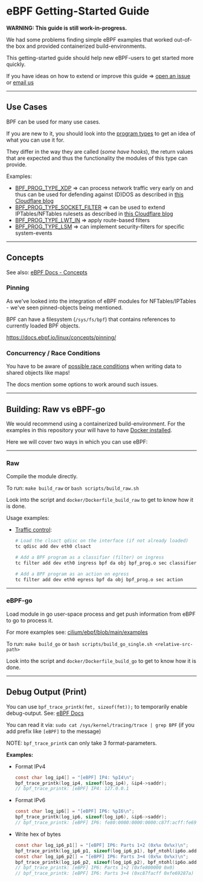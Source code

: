 # eBPF Getting-Started Guide

**WARNING: This guide is still work-in-progress.**

We had some problems finding simple eBPF examples that worked out-of-the box and provided containerized build-environments.

This getting-started guide should help new eBPF-users to get started more quickly.

If you have ideas on how to extend or improve this guide => [open an issue](https://github.com/O-X-L/ebpf-getting-started-guide/issues) or [email us](mailto://contact+ebpf@oxl.at)

----

## Use Cases

BPF can be used for many use cases.

If you are new to it, you should look into the [program types](https://docs.ebpf.io/linux/program-type/) to get an idea of what you can use it for.

They differ in the way they are called (*some have hooks*), the return values that are expected and thus the functionality the modules of this type can provide.

Examples:
* [BPF_PROG_TYPE_XDP](https://docs.ebpf.io/linux/program-type/BPF_PROG_TYPE_XDP/) => can process network traffic very early on and thus can be used for defending against (D)DOS as described in [this Cloudflare blog](https://blog.cloudflare.com/cloudflare-architecture-and-how-bpf-eats-the-world/)
* [BPF_PROG_TYPE_SOCKET_FILTER](https://docs.ebpf.io/linux/program-type/BPF_PROG_TYPE_SOCKET_FILTER/) => can be used to extend IPTables/NFTables rulesets as described in [this Cloudflare blog](https://blog.cloudflare.com/programmable-packet-filtering-with-magic-firewall/)
* [BPF_PROG_TYPE_LWT_IN](https://docs.ebpf.io/linux/program-type/BPF_PROG_TYPE_LWT_IN/) => apply route-based filters
* [BPF_PROG_TYPE_LSM](https://docs.ebpf.io/linux/program-type/BPF_PROG_TYPE_LSM/) => can implement security-filters for specific system-events

----

## Concepts

See also: [eBPF Docs - Concepts](https://docs.ebpf.io/linux/concepts/)

### Pinning

As we've looked into the integration of eBPF modules for NFTables/IPTables - we've seen pinned-objects being mentioned.

BPF can have a filesystem (`/sys/fs/bpf`) that contains references to currently loaded BPF objects.

https://docs.ebpf.io/linux/concepts/pinning/

### Concurrency / Race Conditions

You have to be aware of [possible race conditions](https://docs.ebpf.io/linux/concepts/concurrency/) when writing data to shared objects like maps!

The docs mention some options to work around such issues.

----

## Building: Raw vs eBPF-go

We would recommend using a containerized build-environment. For the examples in this repository your will have to have [Docker installed](https://docs.docker.com/engine/install/).

Here we will cover two ways in which you can use eBPF:

----

### Raw

Compile the module directly.

To run: `make build_raw` or `bash scripts/build_raw.sh`

Look into the script and `docker/Dockerfile_build_raw` to get to know how it is done.

Usage examples:

* [Traffic control](https://man7.org/linux/man-pages/man8/tc-bpf.8.html):

    ```bash
    # Load the clsact qdisc on the interface (if not already loaded)
    tc qdisc add dev eth0 clsact

    # Add a BPF program as a classifier (filter) on ingress
    tc filter add dev eth0 ingress bpf da obj bpf_prog.o sec classifier
    
    # Add a BPF program as an action on egress
    tc filter add dev eth0 egress bpf da obj bpf_prog.o sec action
    ```

----

### eBPF-go

Load module in go user-space process and get push information from eBPF to go to process it.

For more examples see: [cilium/ebpf/blob/main/examples](https://github.com/cilium/ebpf/blob/main/examples)


To run: `make build_go` or `bash scripts/build_go_single.sh <relative-src-path>`

Look into the script and `docker/Dockerfile_build_go` to get to know how it is done.


----

## Debug Output (Print)

You can use `bpf_trace_printk(fmt, sizeof(fmt));` to temporarily enable debug-output. See: [eBPF Docs](https://docs.ebpf.io/linux/helper-function/bpf_trace_printk/)

You can read it via: `sudo cat /sys/kernel/tracing/trace | grep BPF` (if you add prefix like `[eBPF]` to the message)

NOTE: `bpf_trace_printk` can only take 3 format-parameters.

**Examples:**

* Format IPv4

  ```c
  const char log_ip4[] = "[eBPF] IP4: %pI4\n";
  bpf_trace_printk(log_ip4, sizeof(log_ip4), &ip4->saddr);
  // bpf_trace_printk: [eBPF] IP4: 127.0.0.1
  ```

* Format IPv6

  ```c
  const char log_ip6[] = "[eBPF] IP6: %pI6\n";
  bpf_trace_printk(log_ip6, sizeof(log_ip6), &ip6->saddr);
  // bpf_trace_printk: [eBPF] IP6: fe80:0000:0000:0000:c87f:acff:fe69:287a
  ```

* Write hex of bytes

  ```c
  const char log_ip6_p1[] = "[eBPF] IP6: Parts 1+2 (0x%x 0x%x)\n";
  bpf_trace_printk(log_ip6_p1, sizeof(log_ip6_p1), bpf_ntohl(ip6o.addr[0]), bpf_ntohl(ip6o.addr[1]));
  const char log_ip6_p2[] = "[eBPF] IP6: Parts 3+4 (0x%x 0x%x)\n";
  bpf_trace_printk(log_ip6_p2, sizeof(log_ip6_p2), bpf_ntohl(ip6o.addr[2]), bpf_ntohl(ip6o.addr[3]));
  // bpf_trace_printk: [eBPF] IP6: Parts 1+2 (0xfe800000 0x0)
  // bpf_trace_printk: [eBPF] IP6: Parts 3+4 (0xc87facff 0xfe69287a)
  ```
